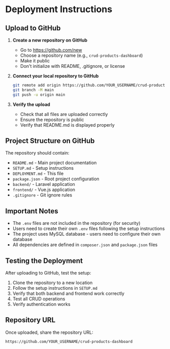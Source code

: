 # Deployment Instructions

## Upload to GitHub

1. **Create a new repository on GitHub**
   - Go to https://github.com/new
   - Choose a repository name (e.g., `crud-products-dashboard`)
   - Make it public
   - Don't initialize with README, .gitignore, or license

2. **Connect your local repository to GitHub**
   ```bash
   git remote add origin https://github.com/YOUR_USERNAME/crud-products-dashboard.git
   git branch -M main
   git push -u origin main
   ```

3. **Verify the upload**
   - Check that all files are uploaded correctly
   - Ensure the repository is public
   - Verify that README.md is displayed properly

## Project Structure on GitHub

The repository should contain:
- `README.md` - Main project documentation
- `SETUP.md` - Setup instructions
- `DEPLOYMENT.md` - This file
- `package.json` - Root project configuration
- `backend/` - Laravel application
- `frontend/` - Vue.js application
- `.gitignore` - Git ignore rules

## Important Notes

- The `.env` files are not included in the repository (for security)
- Users need to create their own `.env` files following the setup instructions
- The project uses MySQL database - users need to configure their own database
- All dependencies are defined in `composer.json` and `package.json` files

## Testing the Deployment

After uploading to GitHub, test the setup:

1. Clone the repository to a new location
2. Follow the setup instructions in `SETUP.md`
3. Verify that both backend and frontend work correctly
4. Test all CRUD operations
5. Verify authentication works

## Repository URL

Once uploaded, share the repository URL:
```
https://github.com/YOUR_USERNAME/crud-products-dashboard
```
